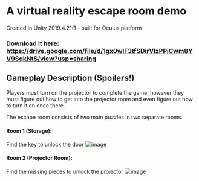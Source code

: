 # A virtual reality escape room demo
Created in Unity  2019.4.21f1 - built for Oculus platform

### Download it here: https://drive.google.com/file/d/1gx0wlF3tfSDirVIzPPjCwm8YV9SqkNtS/view?usp=sharing

## Gameplay Description (Spoilers!)
Players must turn on the projector to complete the game, however they must figure out how to get into the projector room and even figure out how to turn it on once there.

The escape room consists of two main puzzles in two separate rooms. 

#### Room 1 (Storage):
Find the key to unlock the door
![image](https://user-images.githubusercontent.com/31843656/123509638-98867180-d644-11eb-936a-660524020c7c.png)


#### Room 2 (Projector Room):
Find the missing pieces to unlock the projector
![image](https://user-images.githubusercontent.com/31843656/123509337-da161d00-d642-11eb-925a-a908b0057feb.png)
